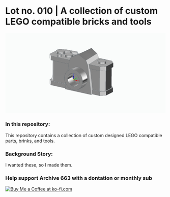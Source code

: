 # Lot no. 010 | A collection of custom LEGO compatible bricks and tools

![samplePhoto001](https://github.com/Archive-663/lego/blob/main/ASSETS/lego_nikonFCamera.jpg)

### In this repository:
This repository contains a collection of custom designed LEGO compatible parts, brinks, and tools.

### Background Story:
I wanted these, so I made them. 

### Help support Archive 663 with a dontation or monthly sub

<a href='https://ko-fi.com/P5P3MHMSF' target='_blank'><img height='36' style='border:0px;height:36px;' src='https://storage.ko-fi.com/cdn/kofi2.png?v=3' border='0' alt='Buy Me a Coffee at ko-fi.com' /></a>

